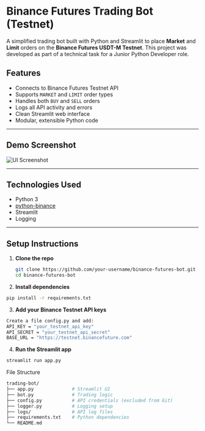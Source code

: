 # Binance Futures Trading Bot (Testnet)

A simplified trading bot built with Python and Streamlit to place **Market** and **Limit** orders on the **Binance Futures USDT-M Testnet**. This project was developed as part of a technical task for a Junior Python Developer role.

## Features

- Connects to Binance Futures Testnet API
- Supports `MARKET` and `LIMIT` order types
- Handles both `BUY` and `SELL` orders
- Logs all API activity and errors
- Clean Streamlit web interface
- Modular, extensible Python code

---

## Demo Screenshot

![UI Screenshot](https://via.placeholder.com/800x400?text=Streamlit+UI+Trading+Bot)

---

## Technologies Used

- Python 3
- [python-binance](https://github.com/sammchardy/python-binance)
- Streamlit
- Logging

---

## Setup Instructions

1. **Clone the repo**
   ```bash
   git clone https://github.com/your-username/binance-futures-bot.git
   cd binance-futures-bot
   
2. **Install dependencies**

```bash
pip install -r requirements.txt
```

3. **Add your Binance Testnet API keys**

```bash
Create a file config.py and add:
API_KEY = "your_testnet_api_key"
API_SECRET = "your_testnet_api_secret"
BASE_URL = "https://testnet.binancefuture.com"
```
4. **Run the Streamlit app**
```bash
streamlit run app.py
```

File Structure
```bash
trading-bot/
├── app.py              # Streamlit UI
├── bot.py              # Trading logic
├── config.py           # API credentials (excluded from Git)
├── logger.py           # Logging setup
├── logs/               # API log files
├── requirements.txt    # Python dependencies
└── README.md
